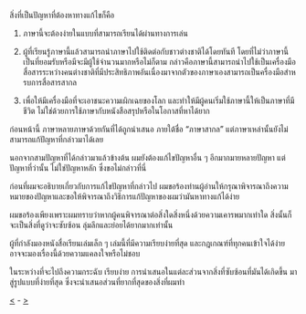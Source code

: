 สิ่งที่เป็นปัญหาที่ต้องหาทางแก้ไขก็คือ
               
1. ภาษานี้จะต้องง่ายในแบบที่สามารถเรียนได้ผ่านทางการเล่น

2. ผู้ที่เรียนรู้ภาษานี้แล้วสามารถนำภาษาไปใช้ติดต่อกับชาวต่างชาติได้โดยทันที โดยที่ไม่ว่าภาษานี้เป็นที่ยอมรับหรือมีจะมีผู้ใช้จำนวนมากหรือไม่ก็ตาม กล่าวคือภาษานี้สามารถนำไปใช้เป็นเครื่องมือสื่อสารระหว่างคนต่างชาติที่มีประสิทธิภาพอันเนื่องมาจากตัวของภาษาเองสามารถเป็นครื่องมือสำหรบการสื่อสารสากล

3. เพื่อให้มีเครื่องมือที่จะเอาชนะความเผิกเฉยของโลก และทำให้มีผู้คนเริ่มใช้ภาษานี้ให้เป็นภาษาที่มีชีวิต ไม่ใช่ด้วยการใช้ภาษากับหนังสือสรุปหรือในโอกาสที่หาได้ยาก

ก่อนหน้านี้ ภาษาหลายภาษาด้วยกันที่ได้ถูกนำเสนอ ภายใต้ชื่อ “ภาษาสากล” แต่ภาษาเหล่านั้นยังไม่สามารถแก้ปัญหาที่กล่าวมาได้เลย

นอกจากสามปัญหาที่ได้กล่าวมาแล้วข้างต้น ผมยังต้องแก้ไขปัญหาอื่น ๆ อีกมากมายหลายปัญหา แต่ปัญหาที่ว่านั้น ไม่ใช่ปัญหาหลัก ซึ่งขอไม่กล่าวที่นี่

ก่อนที่ผมจะอธิบายเกี่ยวกับการแก้ไขปัญหาที่กล่าวไป ผมขอร้องท่านผู้อ่านให้กรุณาพิจารณาถึงความหมายของปัญหาและขอให้พิจารณาถึงวิธีการแก้ปัญหาของผมว่ามันหาทางแก้ได้ง่าย

ผมขอร้องเพียงเพราะผมทราบว่าหากผู้คนพิจารณาต่อสิ่งใดสิ่งหนึ่งด้วยความเคารพมากเท่าใด สิ่งนั้นก็จะเป็นสิ่งที่ดูว่าจะซับซ้อน ลุ่มลึกและย่อยได้ยากมากเท่านั้น

ผู้ที่กำลังมองหนังสื่อเรียนเล่มเล็ก ๆ เล่มนี้ที่มีความเรียบง่ายที่สุด และกฎเกณฑ์ที่ทุกคนเข้าใจได้ง่าย อาจจะมองเรื่องนี้ด้วยความแคลงใจหรือไม่ชอบ

ในระหว่างที่จะไปถึงความกระฉับ เรียบง่าย  การนำเสนอในแต่ละส่วนจากสิ่งที่ซับซ้อนที่มันได้เกิดขึ้น มาสู่รูปแบบที่ง่ายที่สุด ซึ่งจะนำเสนอส่วนที่ยากที่สุดของสิ่งที่ผมทำ 

[<](./2.md) - [>](./4.md)
